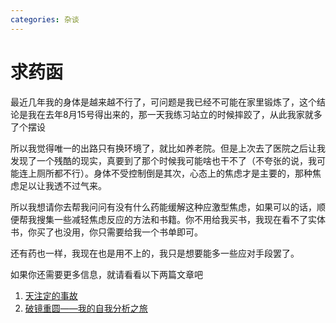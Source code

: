 ```yaml
---
categories: 杂谈
---
```


# 求药函

最近几年我的身体是越来越不行了，可问题是我已经不可能在家里锻炼了，这个结论是我在去年8月15号得出来的，那一天我练习站立的时候摔跤了，从此我家就多了个摆设

所以我觉得唯一的出路只有换环境了，就比如养老院。但是上次去了医院之后让我发现了一个残酷的现实，真要到了那个时候我可能啥也干不了（不夸张的说，我可能连上厕所都不行）。身体不受控制倒是其次，心态上的焦虑才是主要的，那种焦虑足以让我透不过气来。

所以我想请你去帮我问问有没有什么药能缓解这种应激型焦虑，如果可以的话，顺便帮我搜集一些减轻焦虑反应的方法和书籍。你不用给我买书，我现在看不了实体书，你买了也没用，你只需要给我一个书单即可。

还有药也一样，我现在也是用不上的，我只是想要能多一些应对手段罢了。

如果你还需要更多信息，就请看看以下两篇文章吧

1. [天注定的事故](/about/life/2025-06-18-天注定的事故.md)
2. [破镜重圆——我的自我分析之旅](/about/life/2024-10-18-破镜重圆.md)
